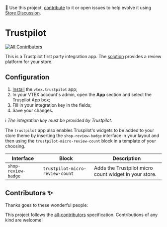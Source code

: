 📢 Use this project, [contribute](https://github.com/vtex-apps/CHANGEME) to it or open issues to help evolve it using [Store Discussion](https://github.com/vtex-apps/store-discussion).

# Trustpilot

<!-- prettier-ignore-start -->
<!-- markdownlint-disable -->
<!-- ALL-CONTRIBUTORS-BADGE:START - Do not remove or modify this section -->
[![All Contributors](https://img.shields.io/badge/all_contributors-0-orange.svg?style=flat-square)](#contributors-)
<!-- ALL-CONTRIBUTORS-BADGE:END -->
<!-- markdownlint-enable -->
<!-- prettier-ignore-end -->

This is a Trustpilot first party integration app. The [solution](https://www.trustpilot.com/) provides a review platform for your store. 

## Configuration

1. [Install](https://vtex.io/docs/recipes/development/installing-an-app/) the `vtex.trustpilot` app;
2. In your VTEX account's admin, open the **App** section and select the Truspilot App box;
3. Fill in your integration key in the fields;
4. Save your changes.

:information_source: *The integration key must be provided by Trustpilot*.

The `trustpilot` app also enables Truspilot's widgets to be added to your store theme by inserting the `shop-review-badge` interface in your layout and then using the `trustpilot-micro-review-count` block in a template of your choosing.

| Interface           | Block                          | Description                            |
| ------------------- | ------------------------------- | -------------------------------------- |
| `shop-review-badge` | `trustpilot-micro-review-count` | Adds the Trustpilot micro count widget in your store. |


<!-- DOCS-IGNORE:start -->

## Contributors ✨

Thanks goes to these wonderful people:

<!-- ALL-CONTRIBUTORS-LIST:START - Do not remove or modify this section -->
<!-- prettier-ignore-start -->
<!-- markdownlint-disable -->
<!-- markdownlint-enable -->
<!-- prettier-ignore-end -->

<!-- ALL-CONTRIBUTORS-LIST:END -->

This project follows the [all-contributors](https://github.com/all-contributors/all-contributors) specification. Contributions of any kind are welcome!

<!-- DOCS-IGNORE:end -->

